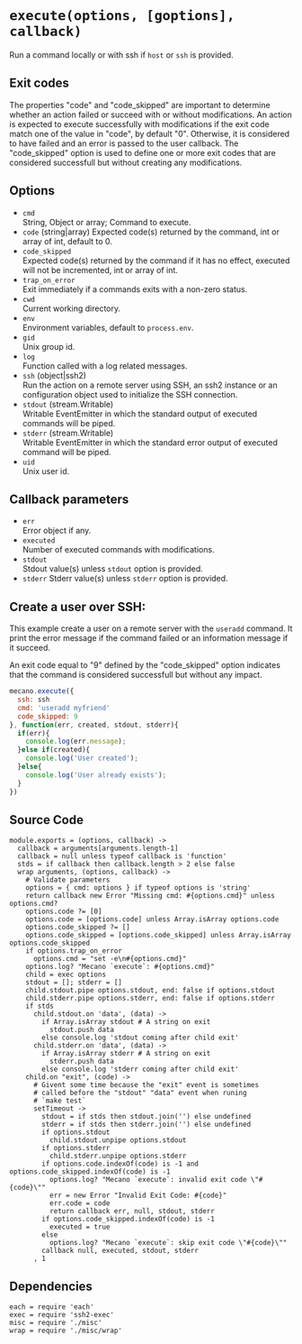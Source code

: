 
# `execute(options, [goptions], callback)`

Run a command locally or with ssh if `host` or `ssh` is provided.   

## Exit codes

The properties "code" and "code_skipped" are important to determine whether an
action failed or succeed with or without modifications. An action is expected to
execute successfully with modifications if the exit code match one of the value
in "code", by default "0". Otherwise, it is considered to have failed and an
error is passed to the user callback. The "code_skipped" option is used to
define one or more exit codes that are considered successfull but without
creating any modifications.

## Options

*   `cmd`   
    String, Object or array; Command to execute.   
*   `code`   (string|array)
    Expected code(s) returned by the command, int or array of int, default to 0.
*   `code_skipped`   
    Expected code(s) returned by the command if it has no effect, executed will
    not be incremented, int or array of int.   
*   `trap_on_error`   
    Exit immediately  if a commands exits with a non-zero status.      
*   `cwd`   
    Current working directory.   
*   `env`   
    Environment variables, default to `process.env`.   
*   `gid`   
    Unix group id.   
*   `log`   
    Function called with a log related messages.   
*   `ssh` (object|ssh2)   
    Run the action on a remote server using SSH, an ssh2 instance or an
    configuration object used to initialize the SSH connection.   
*   `stdout` (stream.Writable)   
    Writable EventEmitter in which the standard output of executed commands will
    be piped.   
*   `stderr` (stream.Writable)   
    Writable EventEmitter in which the standard error output of executed command
    will be piped.   
*   `uid`   
    Unix user id.   

## Callback parameters

*   `err`   
    Error object if any.   
*   `executed`   
    Number of executed commands with modifications.   
*   `stdout`   
    Stdout value(s) unless `stdout` option is provided.
*   `stderr`
    Stderr value(s) unless `stderr` option is provided.

## Create a user over SSH:

This example create a user on a remote server with the `useradd` command. It
print the error message if the command failed or an information message if it
succeed.

An exit code equal to "9" defined by the "code_skipped" option indicates that
the command is considered successfull but without any impact.

```javascript
mecano.execute({
  ssh: ssh
  cmd: 'useradd myfriend'
  code_skipped: 9
}, function(err, created, stdout, stderr){
  if(err){
    console.log(err.message);
  }else if(created){
    console.log('User created');
  }else{
    console.log('User already exists');
  }
})
```

## Source Code

    module.exports = (options, callback) ->
      callback = arguments[arguments.length-1]
      callback = null unless typeof callback is 'function'
      stds = if callback then callback.length > 2 else false
      wrap arguments, (options, callback) ->
        # Validate parameters
        options = { cmd: options } if typeof options is 'string'
        return callback new Error "Missing cmd: #{options.cmd}" unless options.cmd?
        options.code ?= [0]
        options.code = [options.code] unless Array.isArray options.code
        options.code_skipped ?= []
        options.code_skipped = [options.code_skipped] unless Array.isArray options.code_skipped
        if options.trap_on_error
          options.cmd = "set -e\n#{options.cmd}"
        options.log? "Mecano `execute`: #{options.cmd}"
        child = exec options
        stdout = []; stderr = []
        child.stdout.pipe options.stdout, end: false if options.stdout
        child.stderr.pipe options.stderr, end: false if options.stderr
        if stds
          child.stdout.on 'data', (data) ->
            if Array.isArray stdout # A string on exit
              stdout.push data
            else console.log 'stdout coming after child exit'
          child.stderr.on 'data', (data) ->
            if Array.isArray stderr # A string on exit
              stderr.push data
            else console.log 'stderr coming after child exit'
        child.on "exit", (code) ->
          # Givent some time because the "exit" event is sometimes
          # called before the "stdout" "data" event when runing
          # `make test`
          setTimeout ->
            stdout = if stds then stdout.join('') else undefined
            stderr = if stds then stderr.join('') else undefined
            if options.stdout
              child.stdout.unpipe options.stdout
            if options.stderr
              child.stderr.unpipe options.stderr
            if options.code.indexOf(code) is -1 and options.code_skipped.indexOf(code) is -1
              options.log? "Mecano `execute`: invalid exit code \"#{code}\""
              err = new Error "Invalid Exit Code: #{code}"
              err.code = code
              return callback err, null, stdout, stderr
            if options.code_skipped.indexOf(code) is -1
              executed = true
            else
              options.log? "Mecano `execute`: skip exit code \"#{code}\""
            callback null, executed, stdout, stderr
          , 1

## Dependencies

    each = require 'each'
    exec = require 'ssh2-exec'
    misc = require './misc'
    wrap = require './misc/wrap'







